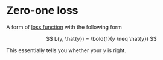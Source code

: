 # Zero-one loss

A form of [loss function](202210061216.md) with the following form

$$
L(y, \hat{y}) = \bold{1}(y \neq \hat{y})
$$

This essentially tells you whether your $y$ is right.
